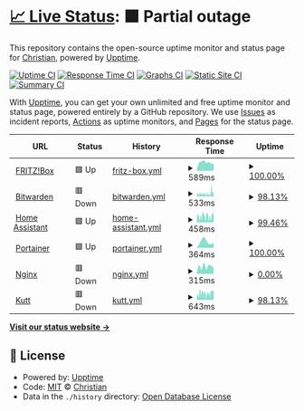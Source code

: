 # [📈 Live Status](https://status.fussel.tv): <!--live status--> **🟧 Partial outage**

This repository contains the open-source uptime monitor and status page for [Christian](https://status.fussel.tv), powered by [Upptime](https://github.com/upptime/upptime).

[![Uptime CI](https://github.com/FusselTV/status/workflows/Uptime%20CI/badge.svg)](https://github.com/FusselTV/status/actions?query=workflow%3A%22Uptime+CI%22)
[![Response Time CI](https://github.com/FusselTV/status/workflows/Response%20Time%20CI/badge.svg)](https://github.com/FusselTV/status/actions?query=workflow%3A%22Response+Time+CI%22)
[![Graphs CI](https://github.com/FusselTV/status/workflows/Graphs%20CI/badge.svg)](https://github.com/FusselTV/status/actions?query=workflow%3A%22Graphs+CI%22)
[![Static Site CI](https://github.com/FusselTV/status/workflows/Static%20Site%20CI/badge.svg)](https://github.com/FusselTV/status/actions?query=workflow%3A%22Static+Site+CI%22)
[![Summary CI](https://github.com/FusselTV/status/workflows/Summary%20CI/badge.svg)](https://github.com/FusselTV/status/actions?query=workflow%3A%22Summary+CI%22)

With [Upptime](https://upptime.js.org), you can get your own unlimited and free uptime monitor and status page, powered entirely by a GitHub repository. We use [Issues](https://github.com/FusselTV/status/issues) as incident reports, [Actions](https://github.com/FusselTV/status/actions) as uptime monitors, and [Pages](https://status.fussel.tv) for the status page.

<!--start: status pages-->
<!-- This summary is generated by Upptime (https://github.com/upptime/upptime) -->
<!-- Do not edit this manually, your changes will be overwritten -->
<!-- prettier-ignore -->
| URL | Status | History | Response Time | Uptime |
| --- | ------ | ------- | ------------- | ------ |
| <img alt="" src="https://upload.wikimedia.org/wikipedia/de/6/68/Fritz%21_Logo.svg" height="13"> [FRITZ!Box](https://avm.fussel.tv) | 🟩 Up | [fritz-box.yml](https://github.com/FusselTV/status/commits/HEAD/history/fritz-box.yml) | <details><summary><img alt="Response time graph" src="./graphs/fritz-box/response-time-week.png" height="20"> 589ms</summary><br><a href="https://status.fussel.tv/history/fritz-box"><img alt="Response time 649" src="https://img.shields.io/endpoint?url=https%3A%2F%2Fraw.githubusercontent.com%2FFusselTV%2Fstatus%2FHEAD%2Fapi%2Ffritz-box%2Fresponse-time.json"></a><br><a href="https://status.fussel.tv/history/fritz-box"><img alt="24-hour response time 527" src="https://img.shields.io/endpoint?url=https%3A%2F%2Fraw.githubusercontent.com%2FFusselTV%2Fstatus%2FHEAD%2Fapi%2Ffritz-box%2Fresponse-time-day.json"></a><br><a href="https://status.fussel.tv/history/fritz-box"><img alt="7-day response time 589" src="https://img.shields.io/endpoint?url=https%3A%2F%2Fraw.githubusercontent.com%2FFusselTV%2Fstatus%2FHEAD%2Fapi%2Ffritz-box%2Fresponse-time-week.json"></a><br><a href="https://status.fussel.tv/history/fritz-box"><img alt="30-day response time 587" src="https://img.shields.io/endpoint?url=https%3A%2F%2Fraw.githubusercontent.com%2FFusselTV%2Fstatus%2FHEAD%2Fapi%2Ffritz-box%2Fresponse-time-month.json"></a><br><a href="https://status.fussel.tv/history/fritz-box"><img alt="1-year response time 649" src="https://img.shields.io/endpoint?url=https%3A%2F%2Fraw.githubusercontent.com%2FFusselTV%2Fstatus%2FHEAD%2Fapi%2Ffritz-box%2Fresponse-time-year.json"></a></details> | <details><summary><a href="https://status.fussel.tv/history/fritz-box">100.00%</a></summary><a href="https://status.fussel.tv/history/fritz-box"><img alt="All-time uptime 99.97%" src="https://img.shields.io/endpoint?url=https%3A%2F%2Fraw.githubusercontent.com%2FFusselTV%2Fstatus%2FHEAD%2Fapi%2Ffritz-box%2Fuptime.json"></a><br><a href="https://status.fussel.tv/history/fritz-box"><img alt="24-hour uptime 100.00%" src="https://img.shields.io/endpoint?url=https%3A%2F%2Fraw.githubusercontent.com%2FFusselTV%2Fstatus%2FHEAD%2Fapi%2Ffritz-box%2Fuptime-day.json"></a><br><a href="https://status.fussel.tv/history/fritz-box"><img alt="7-day uptime 100.00%" src="https://img.shields.io/endpoint?url=https%3A%2F%2Fraw.githubusercontent.com%2FFusselTV%2Fstatus%2FHEAD%2Fapi%2Ffritz-box%2Fuptime-week.json"></a><br><a href="https://status.fussel.tv/history/fritz-box"><img alt="30-day uptime 100.00%" src="https://img.shields.io/endpoint?url=https%3A%2F%2Fraw.githubusercontent.com%2FFusselTV%2Fstatus%2FHEAD%2Fapi%2Ffritz-box%2Fuptime-month.json"></a><br><a href="https://status.fussel.tv/history/fritz-box"><img alt="1-year uptime 99.97%" src="https://img.shields.io/endpoint?url=https%3A%2F%2Fraw.githubusercontent.com%2FFusselTV%2Fstatus%2FHEAD%2Fapi%2Ffritz-box%2Fuptime-year.json"></a></details>
| <img alt="" src="https://products.containerize.com/password-management/bitwarden/menu_image.png" height="13"> [Bitwarden](https://vault.fussel.tv) | 🟥 Down | [bitwarden.yml](https://github.com/FusselTV/status/commits/HEAD/history/bitwarden.yml) | <details><summary><img alt="Response time graph" src="./graphs/bitwarden/response-time-week.png" height="20"> 533ms</summary><br><a href="https://status.fussel.tv/history/bitwarden"><img alt="Response time 1010" src="https://img.shields.io/endpoint?url=https%3A%2F%2Fraw.githubusercontent.com%2FFusselTV%2Fstatus%2FHEAD%2Fapi%2Fbitwarden%2Fresponse-time.json"></a><br><a href="https://status.fussel.tv/history/bitwarden"><img alt="24-hour response time 269" src="https://img.shields.io/endpoint?url=https%3A%2F%2Fraw.githubusercontent.com%2FFusselTV%2Fstatus%2FHEAD%2Fapi%2Fbitwarden%2Fresponse-time-day.json"></a><br><a href="https://status.fussel.tv/history/bitwarden"><img alt="7-day response time 533" src="https://img.shields.io/endpoint?url=https%3A%2F%2Fraw.githubusercontent.com%2FFusselTV%2Fstatus%2FHEAD%2Fapi%2Fbitwarden%2Fresponse-time-week.json"></a><br><a href="https://status.fussel.tv/history/bitwarden"><img alt="30-day response time 545" src="https://img.shields.io/endpoint?url=https%3A%2F%2Fraw.githubusercontent.com%2FFusselTV%2Fstatus%2FHEAD%2Fapi%2Fbitwarden%2Fresponse-time-month.json"></a><br><a href="https://status.fussel.tv/history/bitwarden"><img alt="1-year response time 1032" src="https://img.shields.io/endpoint?url=https%3A%2F%2Fraw.githubusercontent.com%2FFusselTV%2Fstatus%2FHEAD%2Fapi%2Fbitwarden%2Fresponse-time-year.json"></a></details> | <details><summary><a href="https://status.fussel.tv/history/bitwarden">98.13%</a></summary><a href="https://status.fussel.tv/history/bitwarden"><img alt="All-time uptime 99.13%" src="https://img.shields.io/endpoint?url=https%3A%2F%2Fraw.githubusercontent.com%2FFusselTV%2Fstatus%2FHEAD%2Fapi%2Fbitwarden%2Fuptime.json"></a><br><a href="https://status.fussel.tv/history/bitwarden"><img alt="24-hour uptime 99.99%" src="https://img.shields.io/endpoint?url=https%3A%2F%2Fraw.githubusercontent.com%2FFusselTV%2Fstatus%2FHEAD%2Fapi%2Fbitwarden%2Fuptime-day.json"></a><br><a href="https://status.fussel.tv/history/bitwarden"><img alt="7-day uptime 98.13%" src="https://img.shields.io/endpoint?url=https%3A%2F%2Fraw.githubusercontent.com%2FFusselTV%2Fstatus%2FHEAD%2Fapi%2Fbitwarden%2Fuptime-week.json"></a><br><a href="https://status.fussel.tv/history/bitwarden"><img alt="30-day uptime 99.57%" src="https://img.shields.io/endpoint?url=https%3A%2F%2Fraw.githubusercontent.com%2FFusselTV%2Fstatus%2FHEAD%2Fapi%2Fbitwarden%2Fuptime-month.json"></a><br><a href="https://status.fussel.tv/history/bitwarden"><img alt="1-year uptime 99.09%" src="https://img.shields.io/endpoint?url=https%3A%2F%2Fraw.githubusercontent.com%2FFusselTV%2Fstatus%2FHEAD%2Fapi%2Fbitwarden%2Fuptime-year.json"></a></details>
| <img alt="" src="https://upload.wikimedia.org/wikipedia/commons/6/6e/Home_Assistant_Logo.svg" height="13"> [Home Assistant](https://ha.fussel.tv) | 🟩 Up | [home-assistant.yml](https://github.com/FusselTV/status/commits/HEAD/history/home-assistant.yml) | <details><summary><img alt="Response time graph" src="./graphs/home-assistant/response-time-week.png" height="20"> 458ms</summary><br><a href="https://status.fussel.tv/history/home-assistant"><img alt="Response time 873" src="https://img.shields.io/endpoint?url=https%3A%2F%2Fraw.githubusercontent.com%2FFusselTV%2Fstatus%2FHEAD%2Fapi%2Fhome-assistant%2Fresponse-time.json"></a><br><a href="https://status.fussel.tv/history/home-assistant"><img alt="24-hour response time 498" src="https://img.shields.io/endpoint?url=https%3A%2F%2Fraw.githubusercontent.com%2FFusselTV%2Fstatus%2FHEAD%2Fapi%2Fhome-assistant%2Fresponse-time-day.json"></a><br><a href="https://status.fussel.tv/history/home-assistant"><img alt="7-day response time 458" src="https://img.shields.io/endpoint?url=https%3A%2F%2Fraw.githubusercontent.com%2FFusselTV%2Fstatus%2FHEAD%2Fapi%2Fhome-assistant%2Fresponse-time-week.json"></a><br><a href="https://status.fussel.tv/history/home-assistant"><img alt="30-day response time 527" src="https://img.shields.io/endpoint?url=https%3A%2F%2Fraw.githubusercontent.com%2FFusselTV%2Fstatus%2FHEAD%2Fapi%2Fhome-assistant%2Fresponse-time-month.json"></a><br><a href="https://status.fussel.tv/history/home-assistant"><img alt="1-year response time 885" src="https://img.shields.io/endpoint?url=https%3A%2F%2Fraw.githubusercontent.com%2FFusselTV%2Fstatus%2FHEAD%2Fapi%2Fhome-assistant%2Fresponse-time-year.json"></a></details> | <details><summary><a href="https://status.fussel.tv/history/home-assistant">99.46%</a></summary><a href="https://status.fussel.tv/history/home-assistant"><img alt="All-time uptime 99.10%" src="https://img.shields.io/endpoint?url=https%3A%2F%2Fraw.githubusercontent.com%2FFusselTV%2Fstatus%2FHEAD%2Fapi%2Fhome-assistant%2Fuptime.json"></a><br><a href="https://status.fussel.tv/history/home-assistant"><img alt="24-hour uptime 100.00%" src="https://img.shields.io/endpoint?url=https%3A%2F%2Fraw.githubusercontent.com%2FFusselTV%2Fstatus%2FHEAD%2Fapi%2Fhome-assistant%2Fuptime-day.json"></a><br><a href="https://status.fussel.tv/history/home-assistant"><img alt="7-day uptime 99.46%" src="https://img.shields.io/endpoint?url=https%3A%2F%2Fraw.githubusercontent.com%2FFusselTV%2Fstatus%2FHEAD%2Fapi%2Fhome-assistant%2Fuptime-week.json"></a><br><a href="https://status.fussel.tv/history/home-assistant"><img alt="30-day uptime 99.81%" src="https://img.shields.io/endpoint?url=https%3A%2F%2Fraw.githubusercontent.com%2FFusselTV%2Fstatus%2FHEAD%2Fapi%2Fhome-assistant%2Fuptime-month.json"></a><br><a href="https://status.fussel.tv/history/home-assistant"><img alt="1-year uptime 99.05%" src="https://img.shields.io/endpoint?url=https%3A%2F%2Fraw.githubusercontent.com%2FFusselTV%2Fstatus%2FHEAD%2Fapi%2Fhome-assistant%2Fuptime-year.json"></a></details>
| <img alt="" src="https://cdn.worldvectorlogo.com/logos/portainer.svg" height="13"> [Portainer](https://portainer.fussel.tv/) | 🟩 Up | [portainer.yml](https://github.com/FusselTV/status/commits/HEAD/history/portainer.yml) | <details><summary><img alt="Response time graph" src="./graphs/portainer/response-time-week.png" height="20"> 364ms</summary><br><a href="https://status.fussel.tv/history/portainer"><img alt="Response time 317" src="https://img.shields.io/endpoint?url=https%3A%2F%2Fraw.githubusercontent.com%2FFusselTV%2Fstatus%2FHEAD%2Fapi%2Fportainer%2Fresponse-time.json"></a><br><a href="https://status.fussel.tv/history/portainer"><img alt="24-hour response time 300" src="https://img.shields.io/endpoint?url=https%3A%2F%2Fraw.githubusercontent.com%2FFusselTV%2Fstatus%2FHEAD%2Fapi%2Fportainer%2Fresponse-time-day.json"></a><br><a href="https://status.fussel.tv/history/portainer"><img alt="7-day response time 364" src="https://img.shields.io/endpoint?url=https%3A%2F%2Fraw.githubusercontent.com%2FFusselTV%2Fstatus%2FHEAD%2Fapi%2Fportainer%2Fresponse-time-week.json"></a><br><a href="https://status.fussel.tv/history/portainer"><img alt="30-day response time 303" src="https://img.shields.io/endpoint?url=https%3A%2F%2Fraw.githubusercontent.com%2FFusselTV%2Fstatus%2FHEAD%2Fapi%2Fportainer%2Fresponse-time-month.json"></a><br><a href="https://status.fussel.tv/history/portainer"><img alt="1-year response time 317" src="https://img.shields.io/endpoint?url=https%3A%2F%2Fraw.githubusercontent.com%2FFusselTV%2Fstatus%2FHEAD%2Fapi%2Fportainer%2Fresponse-time-year.json"></a></details> | <details><summary><a href="https://status.fussel.tv/history/portainer">100.00%</a></summary><a href="https://status.fussel.tv/history/portainer"><img alt="All-time uptime 99.97%" src="https://img.shields.io/endpoint?url=https%3A%2F%2Fraw.githubusercontent.com%2FFusselTV%2Fstatus%2FHEAD%2Fapi%2Fportainer%2Fuptime.json"></a><br><a href="https://status.fussel.tv/history/portainer"><img alt="24-hour uptime 100.00%" src="https://img.shields.io/endpoint?url=https%3A%2F%2Fraw.githubusercontent.com%2FFusselTV%2Fstatus%2FHEAD%2Fapi%2Fportainer%2Fuptime-day.json"></a><br><a href="https://status.fussel.tv/history/portainer"><img alt="7-day uptime 100.00%" src="https://img.shields.io/endpoint?url=https%3A%2F%2Fraw.githubusercontent.com%2FFusselTV%2Fstatus%2FHEAD%2Fapi%2Fportainer%2Fuptime-week.json"></a><br><a href="https://status.fussel.tv/history/portainer"><img alt="30-day uptime 100.00%" src="https://img.shields.io/endpoint?url=https%3A%2F%2Fraw.githubusercontent.com%2FFusselTV%2Fstatus%2FHEAD%2Fapi%2Fportainer%2Fuptime-month.json"></a><br><a href="https://status.fussel.tv/history/portainer"><img alt="1-year uptime 99.97%" src="https://img.shields.io/endpoint?url=https%3A%2F%2Fraw.githubusercontent.com%2FFusselTV%2Fstatus%2FHEAD%2Fapi%2Fportainer%2Fuptime-year.json"></a></details>
| <img alt="" src="https://cdn.worldvectorlogo.com/logos/nginx-1.svg" height="13"> [Nginx](https://nginx.fussel.tv/) | 🟥 Down | [nginx.yml](https://github.com/FusselTV/status/commits/HEAD/history/nginx.yml) | <details><summary><img alt="Response time graph" src="./graphs/nginx/response-time-week.png" height="20"> 315ms</summary><br><a href="https://status.fussel.tv/history/nginx"><img alt="Response time 446" src="https://img.shields.io/endpoint?url=https%3A%2F%2Fraw.githubusercontent.com%2FFusselTV%2Fstatus%2FHEAD%2Fapi%2Fnginx%2Fresponse-time.json"></a><br><a href="https://status.fussel.tv/history/nginx"><img alt="24-hour response time 231" src="https://img.shields.io/endpoint?url=https%3A%2F%2Fraw.githubusercontent.com%2FFusselTV%2Fstatus%2FHEAD%2Fapi%2Fnginx%2Fresponse-time-day.json"></a><br><a href="https://status.fussel.tv/history/nginx"><img alt="7-day response time 315" src="https://img.shields.io/endpoint?url=https%3A%2F%2Fraw.githubusercontent.com%2FFusselTV%2Fstatus%2FHEAD%2Fapi%2Fnginx%2Fresponse-time-week.json"></a><br><a href="https://status.fussel.tv/history/nginx"><img alt="30-day response time 750" src="https://img.shields.io/endpoint?url=https%3A%2F%2Fraw.githubusercontent.com%2FFusselTV%2Fstatus%2FHEAD%2Fapi%2Fnginx%2Fresponse-time-month.json"></a><br><a href="https://status.fussel.tv/history/nginx"><img alt="1-year response time 446" src="https://img.shields.io/endpoint?url=https%3A%2F%2Fraw.githubusercontent.com%2FFusselTV%2Fstatus%2FHEAD%2Fapi%2Fnginx%2Fresponse-time-year.json"></a></details> | <details><summary><a href="https://status.fussel.tv/history/nginx">0.00%</a></summary><a href="https://status.fussel.tv/history/nginx"><img alt="All-time uptime 44.16%" src="https://img.shields.io/endpoint?url=https%3A%2F%2Fraw.githubusercontent.com%2FFusselTV%2Fstatus%2FHEAD%2Fapi%2Fnginx%2Fuptime.json"></a><br><a href="https://status.fussel.tv/history/nginx"><img alt="24-hour uptime 0.00%" src="https://img.shields.io/endpoint?url=https%3A%2F%2Fraw.githubusercontent.com%2FFusselTV%2Fstatus%2FHEAD%2Fapi%2Fnginx%2Fuptime-day.json"></a><br><a href="https://status.fussel.tv/history/nginx"><img alt="7-day uptime 0.00%" src="https://img.shields.io/endpoint?url=https%3A%2F%2Fraw.githubusercontent.com%2FFusselTV%2Fstatus%2FHEAD%2Fapi%2Fnginx%2Fuptime-week.json"></a><br><a href="https://status.fussel.tv/history/nginx"><img alt="30-day uptime 0.00%" src="https://img.shields.io/endpoint?url=https%3A%2F%2Fraw.githubusercontent.com%2FFusselTV%2Fstatus%2FHEAD%2Fapi%2Fnginx%2Fuptime-month.json"></a><br><a href="https://status.fussel.tv/history/nginx"><img alt="1-year uptime 44.16%" src="https://img.shields.io/endpoint?url=https%3A%2F%2Fraw.githubusercontent.com%2FFusselTV%2Fstatus%2FHEAD%2Fapi%2Fnginx%2Fuptime-year.json"></a></details>
| <img alt="" src="https://0987.win/images/favicon-196x196.png" height="13"> [Kutt](https://0987.win/) | 🟥 Down | [kutt.yml](https://github.com/FusselTV/status/commits/HEAD/history/kutt.yml) | <details><summary><img alt="Response time graph" src="./graphs/kutt/response-time-week.png" height="20"> 643ms</summary><br><a href="https://status.fussel.tv/history/kutt"><img alt="Response time 784" src="https://img.shields.io/endpoint?url=https%3A%2F%2Fraw.githubusercontent.com%2FFusselTV%2Fstatus%2FHEAD%2Fapi%2Fkutt%2Fresponse-time.json"></a><br><a href="https://status.fussel.tv/history/kutt"><img alt="24-hour response time 525" src="https://img.shields.io/endpoint?url=https%3A%2F%2Fraw.githubusercontent.com%2FFusselTV%2Fstatus%2FHEAD%2Fapi%2Fkutt%2Fresponse-time-day.json"></a><br><a href="https://status.fussel.tv/history/kutt"><img alt="7-day response time 643" src="https://img.shields.io/endpoint?url=https%3A%2F%2Fraw.githubusercontent.com%2FFusselTV%2Fstatus%2FHEAD%2Fapi%2Fkutt%2Fresponse-time-week.json"></a><br><a href="https://status.fussel.tv/history/kutt"><img alt="30-day response time 710" src="https://img.shields.io/endpoint?url=https%3A%2F%2Fraw.githubusercontent.com%2FFusselTV%2Fstatus%2FHEAD%2Fapi%2Fkutt%2Fresponse-time-month.json"></a><br><a href="https://status.fussel.tv/history/kutt"><img alt="1-year response time 784" src="https://img.shields.io/endpoint?url=https%3A%2F%2Fraw.githubusercontent.com%2FFusselTV%2Fstatus%2FHEAD%2Fapi%2Fkutt%2Fresponse-time-year.json"></a></details> | <details><summary><a href="https://status.fussel.tv/history/kutt">98.13%</a></summary><a href="https://status.fussel.tv/history/kutt"><img alt="All-time uptime 94.35%" src="https://img.shields.io/endpoint?url=https%3A%2F%2Fraw.githubusercontent.com%2FFusselTV%2Fstatus%2FHEAD%2Fapi%2Fkutt%2Fuptime.json"></a><br><a href="https://status.fussel.tv/history/kutt"><img alt="24-hour uptime 99.99%" src="https://img.shields.io/endpoint?url=https%3A%2F%2Fraw.githubusercontent.com%2FFusselTV%2Fstatus%2FHEAD%2Fapi%2Fkutt%2Fuptime-day.json"></a><br><a href="https://status.fussel.tv/history/kutt"><img alt="7-day uptime 98.13%" src="https://img.shields.io/endpoint?url=https%3A%2F%2Fraw.githubusercontent.com%2FFusselTV%2Fstatus%2FHEAD%2Fapi%2Fkutt%2Fuptime-week.json"></a><br><a href="https://status.fussel.tv/history/kutt"><img alt="30-day uptime 99.57%" src="https://img.shields.io/endpoint?url=https%3A%2F%2Fraw.githubusercontent.com%2FFusselTV%2Fstatus%2FHEAD%2Fapi%2Fkutt%2Fuptime-month.json"></a><br><a href="https://status.fussel.tv/history/kutt"><img alt="1-year uptime 94.35%" src="https://img.shields.io/endpoint?url=https%3A%2F%2Fraw.githubusercontent.com%2FFusselTV%2Fstatus%2FHEAD%2Fapi%2Fkutt%2Fuptime-year.json"></a></details>

<!--end: status pages-->

[**Visit our status website →**](https://status.fussel.tv)

## 📄 License

- Powered by: [Upptime](https://github.com/upptime/upptime)
- Code: [MIT](./LICENSE) © [Christian](https://status.fussel.tv)
- Data in the `./history` directory: [Open Database License](https://opendatacommons.org/licenses/odbl/1-0/)
